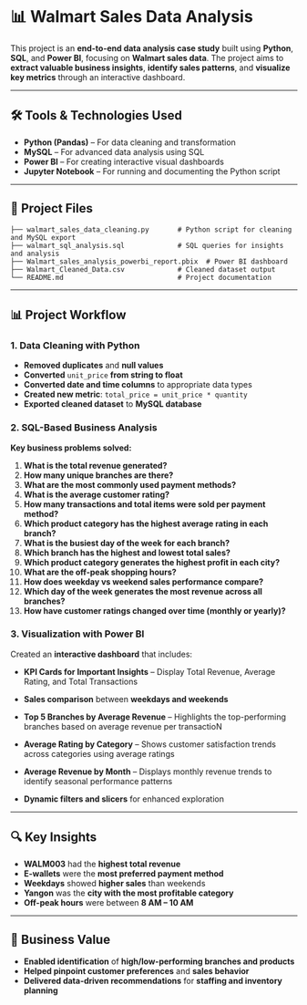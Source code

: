 
# 📊 **Walmart Sales Data Analysis**

This project is an **end-to-end data analysis case study** built using **Python**, **SQL**, and **Power BI**, focusing on **Walmart sales data**. The project aims to **extract valuable business insights**, **identify sales patterns**, and **visualize key metrics** through an interactive dashboard.

---

## 🛠️ **Tools & Technologies Used**

- **Python (Pandas)** – For data cleaning and transformation
- **MySQL** – For advanced data analysis using SQL
- **Power BI** – For creating interactive visual dashboards
- **Jupyter Notebook** – For running and documenting the Python script

---

## 📂 **Project Files**

```
├── walmart_sales_data_cleaning.py       # Python script for cleaning and MySQL export
├── walmart_sql_analysis.sql             # SQL queries for insights and analysis
├── Walmart_sales_analysis_powerbi_report.pbix  # Power BI dashboard
├── Walmart_Cleaned_Data.csv             # Cleaned dataset output
└── README.md                            # Project documentation
```

---

## 📊 **Project Workflow**

### **1. Data Cleaning with Python**
- **Removed duplicates** and **null values**
- **Converted** `unit_price` **from string to float**
- **Converted date and time columns** to appropriate data types
- **Created new metric**: `total_price = unit_price * quantity`
- **Exported cleaned dataset** to **MySQL database**

### **2. SQL-Based Business Analysis**
**Key business problems solved:**

1. **What is the total revenue generated?**
2. **How many unique branches are there?**
3. **What are the most commonly used payment methods?**
4. **What is the average customer rating?**
5. **How many transactions and total items were sold per payment method?**
6. **Which product category has the highest average rating in each branch?**
7. **What is the busiest day of the week for each branch?**
8. **Which branch has the highest and lowest total sales?**
9. **Which product category generates the highest profit in each city?**
10. **What are the off-peak shopping hours?**
11. **How does weekday vs weekend sales performance compare?**
12. **Which day of the week generates the most revenue across all branches?**
13. **How have customer ratings changed over time (monthly or yearly)?**

### **3. Visualization with Power BI**
Created an **interactive dashboard** that includes:
- **KPI Cards for Important Insights** – Display Total Revenue, Average Rating, and Total Transactions
- **Sales comparison** between **weekdays and weekends**
- **Top 5 Branches by Average Revenue** – Highlights the top-performing branches based on average revenue per transactioN
- **Average Rating by Category** – Shows customer satisfaction trends across categories using average ratings
- **Average Revenue by Month** – Displays monthly revenue trends to identify seasonal performance patterns
  
- **Dynamic filters and slicers** for enhanced exploration

---

## 🔍 **Key Insights**

- **WALM003** had the **highest total revenue**
- **E-wallets** were the **most preferred payment method**
- **Weekdays** showed **higher sales** than weekends
- **Yangon** was the **city with the most profitable category**
- **Off-peak hours** were between **8 AM – 10 AM**

---

## 🌟 **Business Value**

- **Enabled identification** of **high/low-performing branches and products**
- **Helped pinpoint customer preferences** and **sales behavior**
- **Delivered data-driven recommendations** for **staffing and inventory planning**
